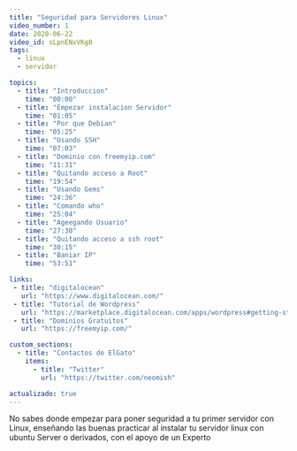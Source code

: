 ```yaml
---
title: "Seguridad para Servidores Linux"
video_number: 1
date: 2020-06-22
video_id: sLpnENxVKg0
tags:
  - linux
  - servidor

topics:
  - title: "Introduccion"
    time: "00:00"
  - title: "Empezar instalacion Servidor"
    time: "01:05"
  - title: "Por que Debian"
    time: "05:25"
  - title: "Usando SSH"
    time: "07:03"
  - title: "Dominio con freemyip.com"
    time: "11:31"
  - title: "Quitando acceso a Root"
    time: "19:54"
  - title: "Usando Gems"
    time: "24:36"
  - title: "Comando who"
    time: "25:04"
  - title: "Ageegando Usuario"
    time: "27:30"
  - title: "Quitando acceso a ssh root"
    time: "30:15"
  - title: "Baniar IP"
    time: "53:51"

links:
 - title: "digitalocean"
   url: "https://www.digitalocean.com/"
 - title: "Tutorial de Wordpress"
   url: "https://marketplace.digitalocean.com/apps/wordpress#getting-started"
 - title: "Dominios Gratuitos"
   url: "https://freemyip.com/"

custom_sections:
  - title: "Contactos de ElGato"
    items:
      - title: "Twitter"
        url: "https://twitter.com/neomish"

actualizado: true
---
```


No sabes donde empezar para poner seguridad a tu primer servidor con Linux, enseñando las buenas practicar al instalar tu servidor linux con ubuntu Server o derivados, con el apoyo de un Experto  
